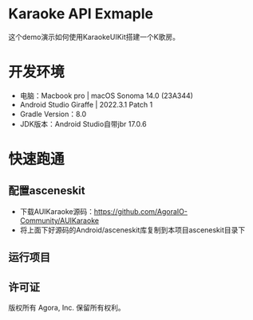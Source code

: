 # Karaoke API Exmaple

这个demo演示如何使用KaraokeUIKit搭建一个K歌房。

# 开发环境
- 电脑：Macbook pro | macOS Sonoma 14.0 (23A344)
- Android Studio Giraffe | 2022.3.1 Patch 1
- Gradle Version：8.0
- JDK版本：Android Studio自带jbr 17.0.6

# 快速跑通
## 配置asceneskit
- 下载AUIKaraoke源码：https://github.com/AgoraIO-Community/AUIKaraoke
- 将上面下好源码的Android/asceneskit库复制到本项目asceneskit目录下
## 运行项目

## 许可证
版权所有 Agora, Inc. 保留所有权利。